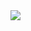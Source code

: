 <img src="https://capsule-render.vercel.app/api?type=waving&color=auto&height=300&section=header&text=just%20Do%20It!!&fontSize=56" />

